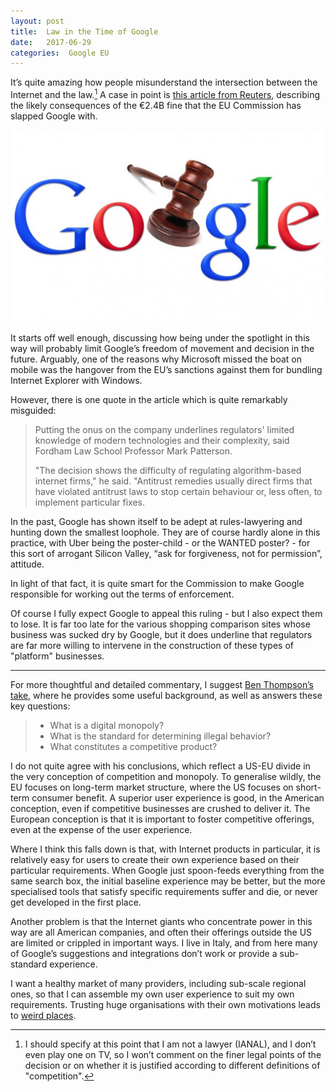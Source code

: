 ```yaml
---
layout: post
title:  Law in the Time of Google 
date:   2017-06-29 
categories:  Google EU 
---
```


It’s quite amazing how people misunderstand the intersection between the Internet and the law.[^1] A case in point is [this article from Reuters](http://www.reuters.com/article/us-eu-Google-antitrust-outlook-idUSKBN19I2MO "Google faces years of EU oversight on top of record antitrust fine | Reuters"), describing the likely consequences of the €2.4B fine that the EU Commission has slapped Google with.

![](/images/unknown_filename.209.jpeg)

It starts off well enough, discussing how being under the spotlight in this way will probably limit Google’s freedom of movement and decision in the future. Arguably, one of the reasons why Microsoft missed the boat on mobile was the hangover from the EU’s sanctions against them for bundling Internet Explorer with Windows.

However, there is one quote in the article which is quite remarkably misguided:

> Putting the onus on the company underlines regulators' limited knowledge of modern technologies and their complexity, said Fordham Law School Professor Mark Patterson.
> 
> "The decision shows the difficulty of regulating algorithm-based internet firms," he said. "Antitrust remedies usually direct firms that have violated antitrust laws to stop certain behaviour or, less often, to implement particular fixes.

In the past, Google has shown itself to be adept at rules-lawyering and hunting down the smallest loophole. They are of course hardly alone in this practice, with Uber being the poster-child - or the WANTED poster? - for this sort of arrogant Silicon Valley, “ask for forgiveness, not for permission”, attitude.

In light of that fact, it is quite smart for the Commission to make Google responsible for working out the terms of enforcement. 

Of course I fully expect Google to appeal this ruling - but I also expect them to lose. It is far too late for the various shopping comparison sites whose business was sucked dry by Google, but it does underline that regulators are far more willing to intervene in the construction of these types of "platform" businesses.

***

For more thoughtful and detailed commentary, I suggest [Ben Thompson’s take](https://stratechery.com/2017/ends-means-and-antitrust/ "Ends, Means, And Antitrust"), where he provides some useful background, as well as answers these key questions:

> - What is a digital monopoly?
> - What is the standard for determining illegal behavior?
> - What constitutes a competitive product?

I do not quite agree with his conclusions, which reflect a US-EU divide in the very conception of competition and monopoly. To generalise wildly, the EU focuses on long-term market structure, where the US focuses on short-term consumer benefit. A superior user experience is good, in the American conception, even if competitive businesses are crushed to deliver it. The European conception is that it is important to foster competitive offerings, even at the expense of the user experience.

Where I think this falls down is that, with Internet products in particular, it is relatively easy for users to create their own experience based on their particular requirements. When Google just spoon-feeds everything from the same search box, the initial baseline experience may be better, but the more specialised tools that satisfy specific requirements suffer and die, or never get developed in the first place.

Another problem is that the Internet giants who concentrate power in this way are all American companies, and often their offerings outside the US are limited or crippled in important ways. I live in Italy, and from here many of Google’s suggestions and integrations don’t work or provide a sub-standard experience.

I want a healthy market of many providers, including sub-scale regional ones, so that I can assemble my own user experience to suit my own requirements. Trusting huge organisations with their own motivations leads to [weird places](https://medium.com/@jlouderb/my-in-laws-wrecked-the-online-me-4244080f3394 "My In-Laws Wrecked the Online Me").

[^1]: I should specify at this point that I am not a lawyer (IANAL), and I don’t even play one on TV, so I won’t comment on the finer legal points of the decision or on whether it is justified according to different definitions of "competition".